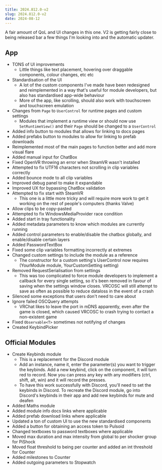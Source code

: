 ```yaml
---
title: 2024.812.0-v2
slug: 2024.812.0-v2
date: 2024-08-12
---
```


A fair amount of QoL and UI changes in this one. V2 is getting fairly close to being released bar a few things I'm looking into and the automatic updater.

## App
- TONS of UI improvements
  - Little things like text placement, hovering over draggable components, colour changes, etc etc
- Standardisation of the UI
  - A lot of the custom components I've made have been redesigned and reimplemented in a way that's useful for module developers, but also has standardised app-wide behaviour
  - More of the app, like scrolling, should also work with touchscreen and touchscreen emulation
- Changes from `Page` to `UserControl` for runtime pages and custom settings
  - Modules that implement a runtime view or should now use `SetRuntimeView()` and their `Page` should be changed to a `UserControl`
- Added info button to modules that allows for linking to docs pages
- Added prefabs button to modules to allow for linking to prefab downloads
- Reimplemented most of the main pages to function better and add more visual flare
- Added manual input for ChatBox
- Fixed OpenVR throwing an error when SteamVR wasn't installed
- Attempted to fix UTF16 characters not scrolling in clip variables correctly
- Added bounce mode to all clip variables
- Improved debug panel to make it expandable
- Improved UX for bypassing ChatBox validation
- Attempted to fix start with SteamVR
  - This one is a little more tricky and will require more work to get it working on the rest of people's computers (thanks Valve)
- Allow clips to be copy-pasted
- Attempted to fix WindowsMediaProvider race condition
- Added start in tray functionality
- Added metadata parameters to know which modules are currently running
- Added control parameters to enable/disable the chatbox globally, and enable/disable certain layers
- Added PasswordTextBox
- Fixed some clip variables formatting incorrectly at extremes
- Changed custom settings to include the module as a reference
  - The constructor for a custom setting's UserControl now requires (YourModule module, YourCustomSetting setting)
- Removed RequestSerialisation from settings
  - This was too complicated to force module developers to implement a callback for every single setting, so it's been removed in favour of saving when the settings window closes. VRCOSC will still attempt to save as often as possible to reduce dataloss in the event of a crash
- Silenced some exceptions that users don't need to care about
- Ignore failed OSCQuery attempts
  - VRChat likes to leave the port in mDNS apparently, even after the game is closed, which caused VRCOSC to crash trying to contact a non-existent game
- Fixed `Observable<T>` sometimes not notifying of changes
- Created KeybindPicker

## Official Modules
- Create Keybinds module
  - This is a replacement for the Discord module
  - Add an instance, name it, enter the parameter(s) you want to trigger the keybinds. Add a new keybind, click on the component, it will turn red to record. Now you can press any key with any modifiers (ctrl, shift, alt, win) and it will record the presses.
  - To have this work successfully with Discord, you'll need to set the keybinds in Discord. To recreate the Discord module, go into Discord's keybinds in their app and add new keybinds for mute and deafen
- Added Maths module
- Added module info docs links where applicable
- Added prefab download links where applicable
- Updated a ton of custom UI to use the new standardised components
- Added a button for obtaining an access token to Pulsoid
- Changed textboxes to password textboxes where applicable
- Moved max duration and max intensity from global to per shocker group for PiShock
- Moved float threshold to being per counter and added an int threshold for Counter
- Added milestones to Counter
- Added outgoing parameters to Stopwatch